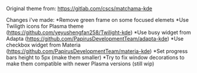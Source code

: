 Original theme from: https://gitlab.com/cscs/matchama-kde

Changes i've made:
*Remove green frame on some focused elemets
*Use Twiligth icons for Plasma theme (https://github.com/yeyushengfan258/Twilight-kde)
*Use busy widget from Adapta (https://github.com/PapirusDevelopmentTeam/adapta-kde)
*Use checkbox widget from Materia (https://github.com/PapirusDevelopmentTeam/materia-kde)
*Set progress bars height to 5px (make them smaller)
*Try to fix window decorations to make them compatible with newer Plasma versions (still wip)

